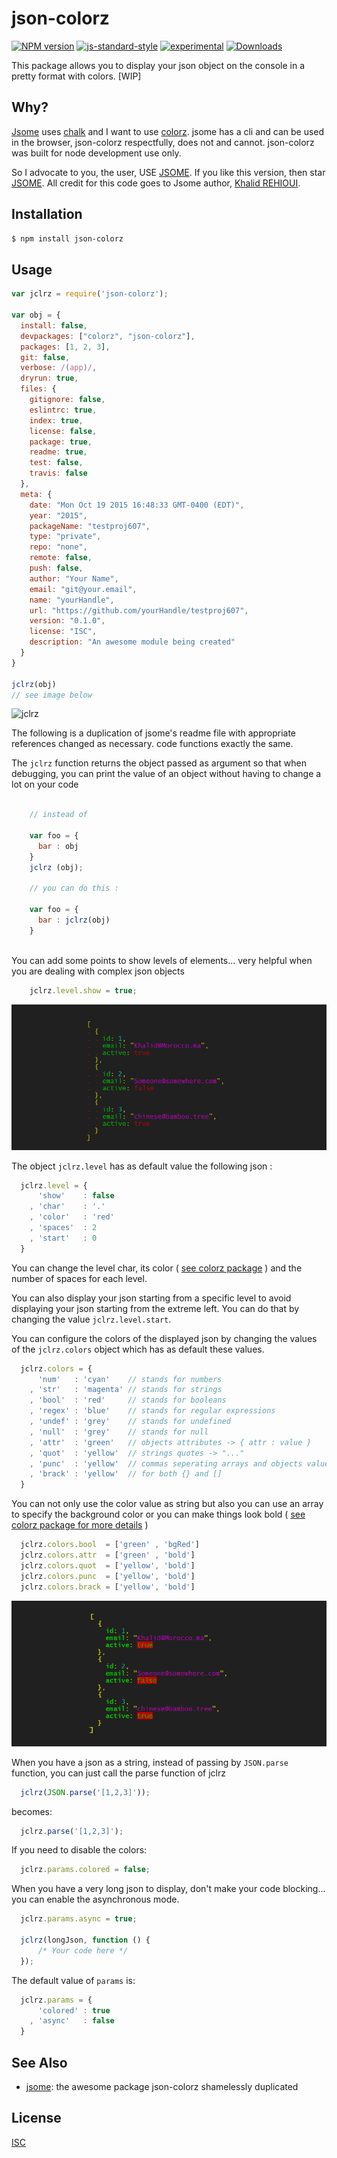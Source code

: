 # json-colorz
[![NPM version][npm-image]][npm-url]
[![js-standard-style][standard-image]][standard-url]
[![experimental][stability-image]][stability-url]
[![Downloads][downloads-image]][downloads-url]

This package allows you to display your json object on the console in a pretty format with colors.
[WIP]

## Why?
[Jsome](https://www.npmjs.com/package/jsome) uses [chalk](https://www.npmjs.com/package/chalk) and I want to use [colorz](https://www.npmjs.com/package/colorz). 
jsome has a cli and can be used in the browser, json-colorz respectfully, does not and cannot. json-colorz was built for node development use only. 

So I advocate to you, the user, USE [JSOME](https://github.com/Javascipt/Jsome). If you like this version, then star [JSOME](https://github.com/Javascipt/Jsome). All credit for this code goes to Jsome author, [Khalid REHIOUI](https://www.npmjs.com/~javascript). 

## Installation
```bash
$ npm install json-colorz
```

## Usage
```js
var jclrz = require('json-colorz');

var obj = {
  install: false,
  devpackages: ["colorz", "json-colorz"],
  packages: [1, 2, 3],
  git: false,
  verbose: /(app)/,
  dryrun: true,
  files: {
    gitignore: false,
    eslintrc: true,
    index: true,
    license: false,
    package: true,
    readme: true,
    test: false,
    travis: false
  },
  meta: {
    date: "Mon Oct 19 2015 16:48:33 GMT-0400 (EDT)",
    year: "2015",
    packageName: "testproj607",
    type: "private",
    repo: "none",
    remote: false,
    push: false,
    author: "Your Name",
    email: "git@your.email",
    name: "yourHandle",
    url: "https://github.com/yourHandle/testproj607",
    version: "0.1.0",
    license: "ISC",
    description: "An awesome module being created"
  }
}

jclrz(obj)
// see image below
```

![jclrz](http://i.imgur.com/0A3rHRc.png)

The following is a duplication of jsome's readme file with appropriate references changed as necessary. code functions exactly the same.

The `jclrz` function returns the object passed as argument so that when debugging, you can print the value of an object without having to change a lot on your code

```javascript

    // instead of 
    
    var foo = {
      bar : obj
    }
    jclrz (obj);
    
    // you can do this :
    
    var foo = {
      bar : jclrz(obj)
    }
    
```

You can add some points to show levels of elements... very helpful when you are dealing with complex json objects

```javascript
    jclrz.level.show = true;
```

![jclrz](https://raw.githubusercontent.com/Javascipt/Jsome/master/examples/example2.png)

The object `jclrz.level` has as default value the following json :

```javascript
  jclrz.level = {
      'show'    : false
    , 'char'    : '.'
    , 'color'   : 'red'
    , 'spaces'  : 2
    , 'start'   : 0
  }
```

You can change the level char, its color ( [see colorz package](http://npmjs.org/package/colorz) ) and the number of spaces for each level.

You can also display your json starting from a specific level to avoid displaying your json starting from the extreme left. You can do that by changing the value `jclrz.level.start`.

You can configure the colors of the displayed json by changing the values of the `jclrz.colors` object which has as default these values.

```javascript
  jclrz.colors = {
      'num'   : 'cyan'    // stands for numbers
    , 'str'   : 'magenta' // stands for strings
    , 'bool'  : 'red'     // stands for booleans
    , 'regex' : 'blue'    // stands for regular expressions
    , 'undef' : 'grey'    // stands for undefined
    , 'null'  : 'grey'    // stands for null
    , 'attr'  : 'green'   // objects attributes -> { attr : value }
    , 'quot'  : 'yellow'  // strings quotes -> "..."
    , 'punc'  : 'yellow'  // commas seperating arrays and objects values -> [ , , , ]
    , 'brack' : 'yellow'  // for both {} and []
  }
```

You can not only use the color value as string but also you can use an array to specify the background color or you can make things look bold  ( [see colorz package for more details](http://npmjs.org/package/colorz) )


```javascript
  jclrz.colors.bool  = ['green' , 'bgRed']
  jclrz.colors.attr  = ['green' , 'bold']
  jclrz.colors.quot  = ['yellow', 'bold']
  jclrz.colors.punc  = ['yellow', 'bold']
  jclrz.colors.brack = ['yellow', 'bold']
```
![jclrz](https://raw.githubusercontent.com/Javascipt/Jsome/master/examples/example3.png)


When you have a json as a string, instead of passing by `JSON.parse` function, you can just call the parse function of jclrz

```javascript
  jclrz(JSON.parse('[1,2,3]'));
```

becomes:

```javascript
  jclrz.parse('[1,2,3]');
```

If you need to disable the colors:

```javascript
  jclrz.params.colored = false;
```

When you have a very long json to display, don't make your code blocking... you can enable the asynchronous mode.

```javascript
  jclrz.params.async = true;

  jclrz(longJson, function () {
      /* Your code here */
  });
```

The default value of `params` is:

```javascript
  jclrz.params = {
      'colored' : true
    , 'async'   : false
  }
```

## See Also
- [jsome](https://www.npmjs.com/package/jsome): the awesome package json-colorz shamelessly duplicated

## License
[ISC](https://github.com/akileez/json-colorz/blob/master/LICENSE)

[npm-image]: https://img.shields.io/npm/v/json-colorz.svg?style=flat-square
[npm-url]: https://npmjs.org/package/json-colorz
[standard-image]: https://img.shields.io/badge/code%20style-standard-brightgreen.svg?style=flat-square
[standard-url]: https://github.com/feross/standard
[stability-image]: https://img.shields.io/badge/stability-experimental-orange.svg?style=flat-square
[stability-url]: https://github.com/akileez/json-colorz
[downloads-image]: http://img.shields.io/npm/dm/json-colorz.svg?style=flat-square
[downloads-url]: https://npmjs.org/package/json-colorz
